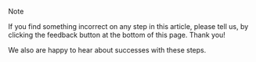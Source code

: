 
> [!NOTE]
> If you find something incorrect on any step in this article, please tell us, by clicking the feedback button at the bottom of this page. Thank you!
>
> We also are happy to hear about successes with these steps.

